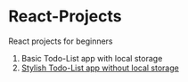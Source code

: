 # React-Projects
React projects for beginners
1. Basic Todo-List app with local storage
2. [Stylish Todo-List app without local storage](https://github.com/Arpit599/React-Projects/tree/master/todo-list-v2)
